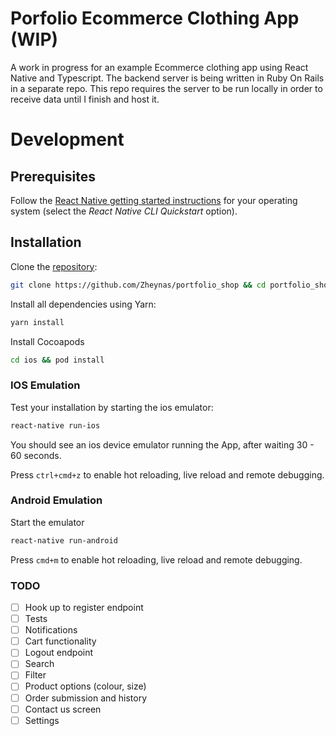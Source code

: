 # Porfolio Ecommerce Clothing App (WIP)
A work in progress for an example Ecommerce clothing app using React Native and Typescript.
The backend server is being written in Ruby On Rails in a separate repo. This repo requires the server to be run locally in order to receive data until I finish and host it.

# Development
## Prerequisites

Follow the [React Native getting started instructions](https://facebook.github.io/react-native/docs/getting-started) for your operating system (select the *React Native CLI Quickstart* option).

## Installation

Clone the [repository](https://github.com/Zheynas/portfolio_shop):

```bash
git clone https://github.com/Zheynas/portfolio_shop && cd portfolio_shop
```

Install all dependencies using Yarn:

```bash
yarn install
```

Install Cocoapods

```bash
cd ios && pod install
```

### IOS Emulation

Test your installation by starting the ios emulator:

```bash
react-native run-ios
```

You should see an ios device emulator running the App, after waiting 30 - 60 seconds.

Press `ctrl+cmd+z` to enable hot reloading, live reload and remote debugging.

### Android Emulation

Start the emulator

```bash
react-native run-android
```

Press `cmd+m` to enable hot reloading, live reload and remote debugging.

### TODO

- [ ] Hook up to register endpoint
- [ ] Tests
- [ ] Notifications
- [ ] Cart functionality
- [ ] Logout endpoint
- [ ] Search
- [ ] Filter
- [ ] Product options (colour, size)
- [ ] Order submission and history
- [ ] Contact us screen
- [ ] Settings
